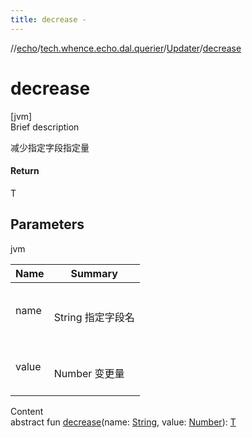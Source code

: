 ```yaml
---
title: decrease -
---
```

//[echo](../../index.md)/[tech.whence.echo.dal.querier](../index.md)/[Updater](index.md)/[decrease](decrease.md)



# decrease  
[jvm]  
Brief description  


减少指定字段指定量



#### Return  


T



## Parameters  
  
jvm  
  
|  Name|  Summary| 
|---|---|
| name| <br><br>String 指定字段名<br><br>
| value| <br><br>Number 变更量<br><br>
  
  
Content  
abstract fun [decrease](decrease.md)(name: [String](https://kotlinlang.org/api/latest/jvm/stdlib/kotlin/-string/index.html), value: [Number](https://kotlinlang.org/api/latest/jvm/stdlib/kotlin/-number/index.html)): [T](index.md)  




